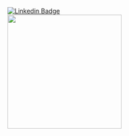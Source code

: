 [![Linkedin Badge](https://img.shields.io/badge/-LinkedIn-blue?style=flat-square&logo=Linkedin&logoColor=white&link=https://www.linkedin.com/in/arthur-teixeira-santos-silva-167189177/)](https://www.linkedin.com/in/arthur-teixeira-santos-silva-167189177/)</br>
<a href="https://github.com/arthur-art">
  <img
      src="https://github-readme-stats.vercel.app/api/top-langs/?username=arthur-art&layout=compact&langs_count=99&theme=dark" style="height:16rem;" />
</a>

